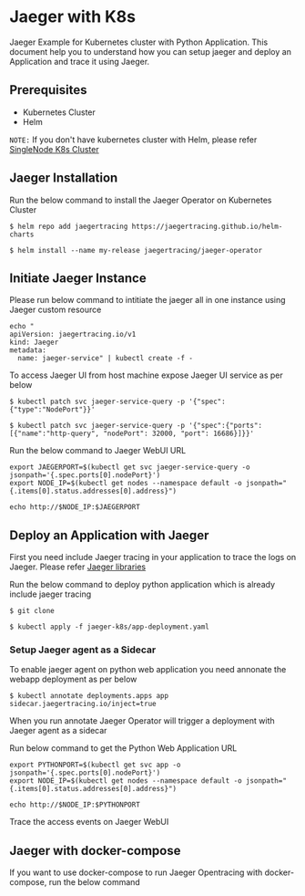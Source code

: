 # Jaeger with K8s

Jaeger Example for Kubernetes cluster with Python Application. This document help you to understand how you can setup jaeger and deploy an Application and trace it using Jaeger.

## Prerequisites 
- Kubernetes Cluster
- Helm

`NOTE:` If you don't have kubernetes cluster with Helm, please refer [SingleNode K8s Cluster](https://github.com/angudadevops/singlenode_kubernetes.git)

## Jaeger Installation

Run the below command to install the Jaeger Operator on Kubernetes Cluster
```
$ helm repo add jaegertracing https://jaegertracing.github.io/helm-charts

$ helm install --name my-release jaegertracing/jaeger-operator
```

## Initiate Jaeger Instance

Please run below command to intitiate the jaeger all in one instance using Jaeger custom resource

```
echo "
apiVersion: jaegertracing.io/v1
kind: Jaeger
metadata:
  name: jaeger-service" | kubectl create -f -
```

To access Jaeger UI from host machine expose Jaeger UI service as per below
```
$ kubectl patch svc jaeger-service-query -p '{"spec":{"type":"NodePort"}}'

$ kubectl patch svc jaeger-service-query -p '{"spec":{"ports":[{"name":"http-query", "nodePort": 32000, "port": 16686}]}}'
```

Run the below command to Jaeger WebUI URL

```
export JAEGERPORT=$(kubectl get svc jaeger-service-query -o jsonpath='{.spec.ports[0].nodePort}')
export NODE_IP=$(kubectl get nodes --namespace default -o jsonpath="{.items[0].status.addresses[0].address}")

echo http://$NODE_IP:$JAEGERPORT
```

## Deploy an Application with Jaeger 

First you need include Jaeger tracing in your application to trace the logs on Jaeger. Please refer [Jaeger libraries](https://github.com/jaegertracing/jaeger#instrumentation-libraries)

Run the below command to deploy python application which is already include jaeger tracing
```
$ git clone 

$ kubectl apply -f jaeger-k8s/app-deployment.yaml
```

### Setup Jaeger agent as a Sidecar

To enable jaeger agent on python web application you need annonate the webapp deployment as per below 
```
$ kubectl annotate deployments.apps app sidecar.jaegertracing.io/inject=true
```

When you run annotate Jaeger Operator will trigger a deployment with Jaeger agent as a sidecar

Run below command to get the Python Web Application URL
```
export PYTHONPORT=$(kubectl get svc app -o jsonpath='{.spec.ports[0].nodePort}')
export NODE_IP=$(kubectl get nodes --namespace default -o jsonpath="{.items[0].status.addresses[0].address}")

echo http://$NODE_IP:$PYTHONPORT
```

Trace the access events on Jaeger WebUI 

## Jaeger with docker-compose

If you want to use docker-compose to run Jaeger Opentracing with docker-compose, run the below command
```

